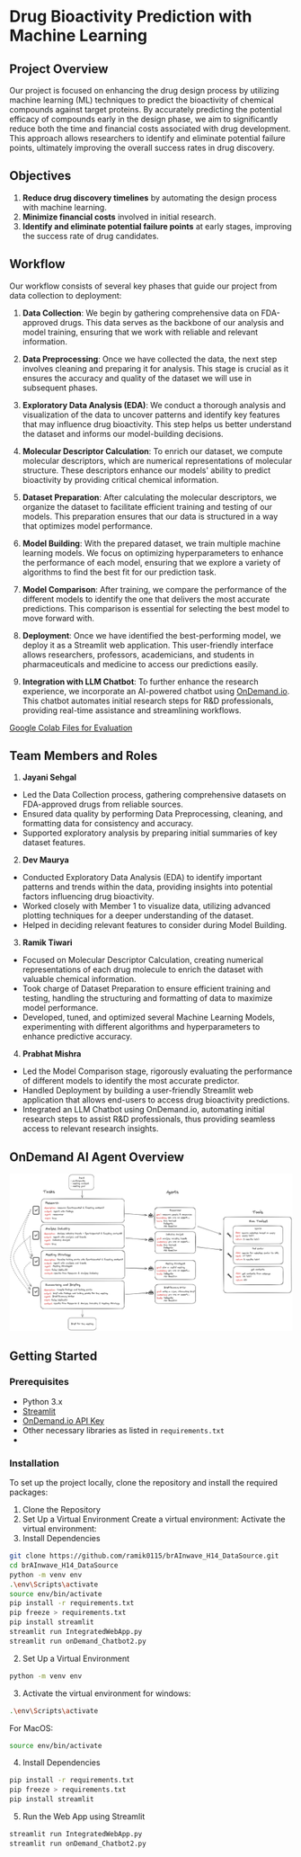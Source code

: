# Drug Bioactivity Prediction with Machine Learning

## Project Overview
Our project is focused on enhancing the drug design process by utilizing machine learning (ML) techniques to predict the bioactivity of chemical compounds against target proteins. By accurately predicting the potential efficacy of compounds early in the design phase, we aim to significantly reduce both the time and financial costs associated with drug development. This approach allows researchers to identify and eliminate potential failure points, ultimately improving the overall success rates in drug discovery.


## Objectives

1. **Reduce drug discovery timelines** by automating the design process with machine learning.
2. **Minimize financial costs** involved in initial research.
3. **Identify and eliminate potential failure points** at early stages, improving the success rate of drug candidates.


## Workflow

Our workflow consists of several key phases that guide our project from data collection to deployment:

1. **Data Collection**: We begin by gathering comprehensive data on FDA-approved drugs. This data serves as the backbone of our analysis and model training, ensuring that we work with reliable and relevant information.

2. **Data Preprocessing**: Once we have collected the data, the next step involves cleaning and preparing it for analysis. This stage is crucial as it ensures the accuracy and quality of the dataset we will use in subsequent phases.

3. **Exploratory Data Analysis (EDA)**: We conduct a thorough analysis and visualization of the data to uncover patterns and identify key features that may influence drug bioactivity. This step helps us better understand the dataset and informs our model-building decisions.

4. **Molecular Descriptor Calculation**: To enrich our dataset, we compute molecular descriptors, which are numerical representations of molecular structure. These descriptors enhance our models' ability to predict bioactivity by providing critical chemical information.

5. **Dataset Preparation**: After calculating the molecular descriptors, we organize the dataset to facilitate efficient training and testing of our models. This preparation ensures that our data is structured in a way that optimizes model performance.

6. **Model Building**: With the prepared dataset, we train multiple machine learning models. We focus on optimizing hyperparameters to enhance the performance of each model, ensuring that we explore a variety of algorithms to find the best fit for our prediction task.

7. **Model Comparison**: After training, we compare the performance of the different models to identify the one that delivers the most accurate predictions. This comparison is essential for selecting the best model to move forward with.

8. **Deployment**: Once we have identified the best-performing model, we deploy it as a Streamlit web application. This user-friendly interface allows researchers, professors, academicians, and students in pharmaceuticals and medicine to access our predictions easily.

9. **Integration with LLM Chatbot**: To further enhance the research experience, we incorporate an AI-powered chatbot using [OnDemand.io](https://www.ondemand.io). This chatbot automates initial research steps for R&D professionals, providing real-time assistance and streamlining workflows.

[Google Colab Files for Evaluation](https://github.com/ramik0115/Colab_Notebooks_brAInwave_TeamH14)

## Team Members and Roles

1. **Jayani Sehgal**

- Led the Data Collection process, gathering comprehensive datasets on FDA-approved drugs from reliable sources.
- Ensured data quality by performing Data Preprocessing, cleaning, and formatting data for consistency and accuracy.
- Supported exploratory analysis by preparing initial summaries of key dataset features.

2. **Dev Maurya**

- Conducted Exploratory Data Analysis (EDA) to identify important patterns and trends within the data, providing insights into potential factors influencing drug bioactivity.
- Worked closely with Member 1 to visualize data, utilizing advanced plotting techniques for a deeper understanding of the dataset.
- Helped in deciding relevant features to consider during Model Building.

3. **Ramik Tiwari**

- Focused on Molecular Descriptor Calculation, creating numerical representations of each drug molecule to enrich the dataset with valuable chemical information.
- Took charge of Dataset Preparation to ensure efficient training and testing, handling the structuring and formatting of data to maximize model performance.
- Developed, tuned, and optimized several Machine Learning Models, experimenting with different algorithms and hyperparameters to enhance predictive accuracy.

4. **Prabhat Mishra**

- Led the Model Comparison stage, rigorously evaluating the performance of different models to identify the most accurate predictor.
- Handled Deployment by building a user-friendly Streamlit web application that allows end-users to access drug bioactivity predictions.
- Integrated an LLM Chatbot using OnDemand.io, automating initial research steps to assist R&D professionals, thus providing seamless access to relevant research insights.

## OnDemand AI Agent Overview
![OnDemand AI Agent Overview](AI_Agent_Arch.jpg)


## Getting Started

### Prerequisites
- Python 3.x
- [Streamlit](https://streamlit.io/)
- [OnDemand.io API Key](https://ondemand.io/)
- Other necessary libraries as listed in `requirements.txt`
- 



### Installation
To set up the project locally, clone the repository and install the required packages:

1. Clone the Repository
2. Set Up a Virtual Environment
Create a virtual environment:
Activate the virtual environment:
3. Install Dependencies

```bash
git clone https://github.com/ramik0115/brAInwave_H14_DataSource.git
cd brAInwave_H14_DataSource
python -m venv env
.\env\Scripts\activate
source env/bin/activate
pip install -r requirements.txt
pip freeze > requirements.txt
pip install streamlit
streamlit run IntegratedWebApp.py
streamlit run onDemand_Chatbot2.py


```
2. Set Up a Virtual Environment
```bash
python -m venv env
```

3. Activate the virtual environment for windows:
```bash
.\env\Scripts\activate
```
  For MacOS:
```bash
source env/bin/activate
```

4. Install Dependencies
```bash
pip install -r requirements.txt
pip freeze > requirements.txt
pip install streamlit
```

5. Run the Web App using Streamlit
```bash
streamlit run IntegratedWebApp.py
streamlit run onDemand_Chatbot2.py
```

